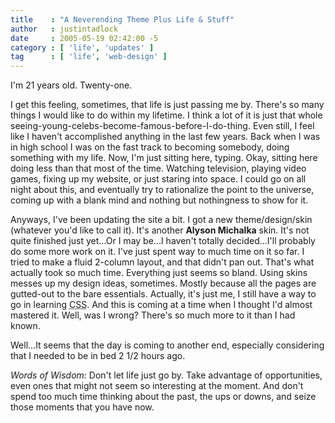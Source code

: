 ```yaml
---
title    : "A Neverending Theme Plus Life & Stuff"
author   : justintadlock
date     : 2005-05-19 02:42:00 -5
category : [ 'life', 'updates' ]
tag      : [ 'life', 'web-design' ]
---
```


I'm 21 years old.  Twenty-one.

I get this feeling, sometimes, that life is just passing me by.  There's so many things I would like to do within my lifetime.  I think a lot of it is just that whole seeing-young-celebs-become-famous-before-I-do-thing.  Even still, I feel like I haven't accomplished anything in the last few years.  Back when I was in high school I was on the fast track to becoming somebody, doing something with my life.  Now, I'm just sitting here, typing.  Okay, sitting here doing less than that most of the time.  Watching television, playing video games, fixing up my website, or just staring into space.  I could go on all night about this, and eventually try to rationalize the point to the universe, coming up with a blank mind and nothing but nothingness to show for it.

Anyways, I've been updating the site a bit.  I got a new theme/design/skin (whatever you'd like to call it).  It's another <strong> Alyson Michalka</strong> skin.  It's not quite finished just yet...Or I may be...I haven't totally decided...I'll probably do some more work on it.  I've just spent way to much time on it so far.  I tried to make a fluid 2-column layout, and that didn't pan out.  That's what actually took so much time.  Everything just seems so bland.  Using skins messes up my design ideas, sometimes.  Mostly because all the pages are gutted-out to the bare essentials.  Actually, it's just me, I still have a way to go in learning <acronym title="Cascading Style Sheets"> CSS</acronym>.  And this is coming at a time when I thought I'd almost mastered it.  Well, was I wrong?  There's so much more to it than I had known.

Well...It seems that the day is coming to another end, especially considering that I needed to be in bed 2 1/2 hours ago.

<em>Words of Wisdom:</em> Don't let life just go by.  Take advantage of opportunities, even ones that might not seem so interesting at the moment.  And don't spend too much time thinking about the past, the ups or downs, and seize those moments that you have now.
